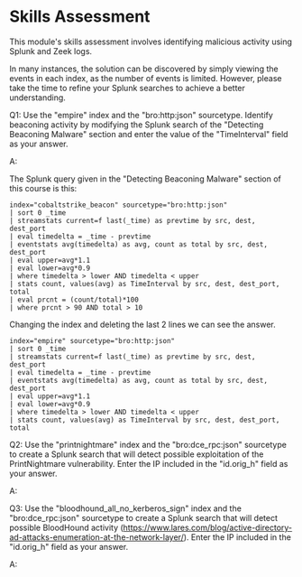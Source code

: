 
# Skills Assessment

This module's skills assessment involves identifying malicious activity using Splunk and Zeek logs.

In many instances, the solution can be discovered by simply viewing the events in each index, as the number of events is limited. However, please take the time to refine your Splunk searches to achieve a better understanding.

Q1: Use the "empire" index and the "bro:http:json" sourcetype. Identify beaconing activity by modifying the Splunk search of the "Detecting Beaconing Malware" section and enter the value of the "TimeInterval" field as your answer.

A: 

The Splunk query given in the "Detecting Beaconing Malware" section of this course is this: 


```shell-session
index="cobaltstrike_beacon" sourcetype="bro:http:json" 
| sort 0 _time
| streamstats current=f last(_time) as prevtime by src, dest, dest_port
| eval timedelta = _time - prevtime
| eventstats avg(timedelta) as avg, count as total by src, dest, dest_port
| eval upper=avg*1.1
| eval lower=avg*0.9
| where timedelta > lower AND timedelta < upper
| stats count, values(avg) as TimeInterval by src, dest, dest_port, total
| eval prcnt = (count/total)*100
| where prcnt > 90 AND total > 10
```

Changing the index and deleting the last 2 lines we can see the answer.

```shell-session
index="empire" sourcetype="bro:http:json" 
| sort 0 _time
| streamstats current=f last(_time) as prevtime by src, dest, dest_port
| eval timedelta = _time - prevtime
| eventstats avg(timedelta) as avg, count as total by src, dest, dest_port
| eval upper=avg*1.1
| eval lower=avg*0.9
| where timedelta > lower AND timedelta < upper
| stats count, values(avg) as TimeInterval by src, dest, dest_port, total
```




Q2: Use the "printnightmare" index and the "bro:dce_rpc:json" sourcetype to create a Splunk search that will detect possible exploitation of the PrintNightmare vulnerability. Enter the IP included in the "id.orig_h" field as your answer.

A: 

Q3: Use the "bloodhound_all_no_kerberos_sign" index and the "bro:dce_rpc:json" sourcetype to create a Splunk search that will detect possible BloodHound activity (https://www.lares.com/blog/active-directory-ad-attacks-enumeration-at-the-network-layer/). Enter the IP included in the "id.orig_h" field as your answer.

A: 
